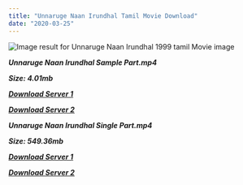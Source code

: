 ```yaml
---
title: "Unnaruge Naan Irundhal Tamil Movie Download"
date: "2020-03-25"
---
```


![Image result for Unnaruge Naan Irundhal 1999 tamil Movie image](https://media-images.mio.to/various_artists/U/Unnaruge{6f622526c29ee360cda5b2e87a916054ceacd5b4cb5e41dd1b031440e2d63f02}20Naan{6f622526c29ee360cda5b2e87a916054ceacd5b4cb5e41dd1b031440e2d63f02}20Irundhal{6f622526c29ee360cda5b2e87a916054ceacd5b4cb5e41dd1b031440e2d63f02}20{6f622526c29ee360cda5b2e87a916054ceacd5b4cb5e41dd1b031440e2d63f02}282004{6f622526c29ee360cda5b2e87a916054ceacd5b4cb5e41dd1b031440e2d63f02}29/Art-350.jpg)

**_Unnaruge Naan Irundhal Sample Part.mp4_**

**_Size: 4.01mb_**

**_[Download Server 1](http://b4.wetransfer.vip/files/{6f622526c29ee360cda5b2e87a916054ceacd5b4cb5e41dd1b031440e2d63f02}20Actor{6f622526c29ee360cda5b2e87a916054ceacd5b4cb5e41dd1b031440e2d63f02}20Hits{6f622526c29ee360cda5b2e87a916054ceacd5b4cb5e41dd1b031440e2d63f02}20Collection/Parthiepan{6f622526c29ee360cda5b2e87a916054ceacd5b4cb5e41dd1b031440e2d63f02}20Movies{6f622526c29ee360cda5b2e87a916054ceacd5b4cb5e41dd1b031440e2d63f02}20Collections/Unnaruge{6f622526c29ee360cda5b2e87a916054ceacd5b4cb5e41dd1b031440e2d63f02}20Naan{6f622526c29ee360cda5b2e87a916054ceacd5b4cb5e41dd1b031440e2d63f02}20Irundhal{6f622526c29ee360cda5b2e87a916054ceacd5b4cb5e41dd1b031440e2d63f02}20(1999)/Unnaruge{6f622526c29ee360cda5b2e87a916054ceacd5b4cb5e41dd1b031440e2d63f02}20Naan{6f622526c29ee360cda5b2e87a916054ceacd5b4cb5e41dd1b031440e2d63f02}20Irundhal{6f622526c29ee360cda5b2e87a916054ceacd5b4cb5e41dd1b031440e2d63f02}20(1999){6f622526c29ee360cda5b2e87a916054ceacd5b4cb5e41dd1b031440e2d63f02}20Sample{6f622526c29ee360cda5b2e87a916054ceacd5b4cb5e41dd1b031440e2d63f02}20HD.mp4)_**

**_[Download Server 2](http://b4.wetransfer.vip/files/{6f622526c29ee360cda5b2e87a916054ceacd5b4cb5e41dd1b031440e2d63f02}20Actor{6f622526c29ee360cda5b2e87a916054ceacd5b4cb5e41dd1b031440e2d63f02}20Hits{6f622526c29ee360cda5b2e87a916054ceacd5b4cb5e41dd1b031440e2d63f02}20Collection/Parthiepan{6f622526c29ee360cda5b2e87a916054ceacd5b4cb5e41dd1b031440e2d63f02}20Movies{6f622526c29ee360cda5b2e87a916054ceacd5b4cb5e41dd1b031440e2d63f02}20Collections/Unnaruge{6f622526c29ee360cda5b2e87a916054ceacd5b4cb5e41dd1b031440e2d63f02}20Naan{6f622526c29ee360cda5b2e87a916054ceacd5b4cb5e41dd1b031440e2d63f02}20Irundhal{6f622526c29ee360cda5b2e87a916054ceacd5b4cb5e41dd1b031440e2d63f02}20(1999)/Unnaruge{6f622526c29ee360cda5b2e87a916054ceacd5b4cb5e41dd1b031440e2d63f02}20Naan{6f622526c29ee360cda5b2e87a916054ceacd5b4cb5e41dd1b031440e2d63f02}20Irundhal{6f622526c29ee360cda5b2e87a916054ceacd5b4cb5e41dd1b031440e2d63f02}20(1999){6f622526c29ee360cda5b2e87a916054ceacd5b4cb5e41dd1b031440e2d63f02}20Sample{6f622526c29ee360cda5b2e87a916054ceacd5b4cb5e41dd1b031440e2d63f02}20HD.mp4)_**

**_Unnaruge Naan Irundhal Single Part.mp4_**

**_Size: 549.36mb_**

**_[Download Server 1](http://b4.wetransfer.vip/files/{6f622526c29ee360cda5b2e87a916054ceacd5b4cb5e41dd1b031440e2d63f02}20Actor{6f622526c29ee360cda5b2e87a916054ceacd5b4cb5e41dd1b031440e2d63f02}20Hits{6f622526c29ee360cda5b2e87a916054ceacd5b4cb5e41dd1b031440e2d63f02}20Collection/Parthiepan{6f622526c29ee360cda5b2e87a916054ceacd5b4cb5e41dd1b031440e2d63f02}20Movies{6f622526c29ee360cda5b2e87a916054ceacd5b4cb5e41dd1b031440e2d63f02}20Collections/Unnaruge{6f622526c29ee360cda5b2e87a916054ceacd5b4cb5e41dd1b031440e2d63f02}20Naan{6f622526c29ee360cda5b2e87a916054ceacd5b4cb5e41dd1b031440e2d63f02}20Irundhal{6f622526c29ee360cda5b2e87a916054ceacd5b4cb5e41dd1b031440e2d63f02}20(1999)/Unnaruge{6f622526c29ee360cda5b2e87a916054ceacd5b4cb5e41dd1b031440e2d63f02}20Naan{6f622526c29ee360cda5b2e87a916054ceacd5b4cb5e41dd1b031440e2d63f02}20Irundhal{6f622526c29ee360cda5b2e87a916054ceacd5b4cb5e41dd1b031440e2d63f02}20(1999){6f622526c29ee360cda5b2e87a916054ceacd5b4cb5e41dd1b031440e2d63f02}20Single{6f622526c29ee360cda5b2e87a916054ceacd5b4cb5e41dd1b031440e2d63f02}20Part{6f622526c29ee360cda5b2e87a916054ceacd5b4cb5e41dd1b031440e2d63f02}20HD.mp4)_**

**_[Download Server 2](http://b4.wetransfer.vip/files/{6f622526c29ee360cda5b2e87a916054ceacd5b4cb5e41dd1b031440e2d63f02}20Actor{6f622526c29ee360cda5b2e87a916054ceacd5b4cb5e41dd1b031440e2d63f02}20Hits{6f622526c29ee360cda5b2e87a916054ceacd5b4cb5e41dd1b031440e2d63f02}20Collection/Parthiepan{6f622526c29ee360cda5b2e87a916054ceacd5b4cb5e41dd1b031440e2d63f02}20Movies{6f622526c29ee360cda5b2e87a916054ceacd5b4cb5e41dd1b031440e2d63f02}20Collections/Unnaruge{6f622526c29ee360cda5b2e87a916054ceacd5b4cb5e41dd1b031440e2d63f02}20Naan{6f622526c29ee360cda5b2e87a916054ceacd5b4cb5e41dd1b031440e2d63f02}20Irundhal{6f622526c29ee360cda5b2e87a916054ceacd5b4cb5e41dd1b031440e2d63f02}20(1999)/Unnaruge{6f622526c29ee360cda5b2e87a916054ceacd5b4cb5e41dd1b031440e2d63f02}20Naan{6f622526c29ee360cda5b2e87a916054ceacd5b4cb5e41dd1b031440e2d63f02}20Irundhal{6f622526c29ee360cda5b2e87a916054ceacd5b4cb5e41dd1b031440e2d63f02}20(1999){6f622526c29ee360cda5b2e87a916054ceacd5b4cb5e41dd1b031440e2d63f02}20Single{6f622526c29ee360cda5b2e87a916054ceacd5b4cb5e41dd1b031440e2d63f02}20Part{6f622526c29ee360cda5b2e87a916054ceacd5b4cb5e41dd1b031440e2d63f02}20HD.mp4)_**
